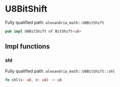 # U8BitShift

Fully qualified path: `alexandria_math::U8BitShift`

```rust
pub impl U8BitShift of BitShift<u8>
```

## Impl functions

### shl

Fully qualified path: `alexandria_math::U8BitShift::shl`

```rust
fn shl(x: u8, n: u8) -> u8
```

